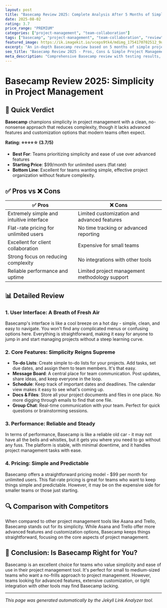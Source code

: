 ```yaml
---
layout: post
title: "Basecamp Review 2025: Complete Analysis After 5 Months of Simple Project Management"
date: 2025-08-02
rating: 3.7
price_range: "PREMIUM"
categories: ["project-management", "team-collaboration"]
tags: ["basecamp", "project-management", "team-collaboration", "review", "2025", "simple-pm"]
featured_image: https://ik.imagekit.io/vceps9tk4/mdimg_1754170702512_9up7pgqf1_basecamp-review-2025_NMfnrCIOd.png
excerpt: "An in-depth Basecamp review based on 5 months of simple project management testing, covering ease of use, team features, and real-world performance."
seo_title: "Basecamp Review 2025 - Pros, Cons & Simple Project Management Analysis"
meta_description: "Comprehensive Basecamp review with testing results, simplicity analysis, and comparison with Asana and Trello. Updated for 2025."
---
```


# Basecamp Review 2025: Simplicity in Project Management

## 🎯 Quick Verdict

**Basecamp** champions simplicity in project management with a clean, no-nonsense approach that reduces complexity, though it lacks advanced features and customization options that modern teams often expect.

**Rating: ⭐⭐⭐⭐☆ (3.7/5)**

- **Best For**: Teams prioritizing simplicity and ease of use over advanced features
- **Starting Price**: $99/month for unlimited users (flat rate)
- **Bottom Line**: Excellent for teams wanting simple, effective project organization without feature complexity.

## ✅ Pros vs ❌ Cons

| ✅ Pros | ❌ Cons |
|---------|---------|
| Extremely simple and intuitive interface | Limited customization and advanced features |
| Flat-rate pricing for unlimited users | No time tracking or advanced reporting |
| Excellent for client collaboration | Expensive for small teams |
| Strong focus on reducing complexity | No integrations with other tools |
| Reliable performance and uptime | Limited project management methodology support |

## 📊 Detailed Review

### 1. User Interface: A Breath of Fresh Air

Basecamp's interface is like a cool breeze on a hot day - simple, clean, and easy to navigate. You won't find any complicated menus or confusing options here. Everything is straightforward, making it easy for anyone to jump in and start managing projects without a steep learning curve.

### 2. Core Features: Simplicity Reigns Supreme

- **To-do Lists**: Create simple to-do lists for your projects. Add tasks, set due dates, and assign them to team members. It's that easy.
- **Message Board**: A central place for team communication. Post updates, share ideas, and keep everyone in the loop.
- **Schedule**: Keep track of important dates and deadlines. The calendar view makes it easy to see what's coming up.
- **Docs & Files**: Store all your project documents and files in one place. No more digging through emails to find that one file.
- **Group Chat**: Real-time communication with your team. Perfect for quick questions or brainstorming sessions.

### 3. Performance: Reliable and Steady

In terms of performance, Basecamp is like a reliable old car - it may not have all the bells and whistles, but it gets you where you need to go without any fuss. The platform is stable, with minimal downtime, and it handles project management tasks with ease.

### 4. Pricing: Simple and Predictable

Basecamp offers a straightforward pricing model - $99 per month for unlimited users. This flat-rate pricing is great for teams who want to keep things simple and predictable. However, it may be on the expensive side for smaller teams or those just starting.

## 🔍 Comparison with Competitors

When compared to other project management tools like Asana and Trello, Basecamp stands out for its simplicity. While Asana and Trello offer more advanced features and customization options, Basecamp keeps things straightforward, focusing on the core aspects of project management.

## 🚀 Conclusion: Is Basecamp Right for You?

Basecamp is an excellent choice for teams who value simplicity and ease of use in their project management tool. It's perfect for small to medium-sized teams who want a no-frills approach to project management. However, teams looking for advanced features, extensive customization, or tight integration with other tools may find Basecamp lacking.

---

*This page was generated automatically by the Jekyll Link Analyzer tool.*
